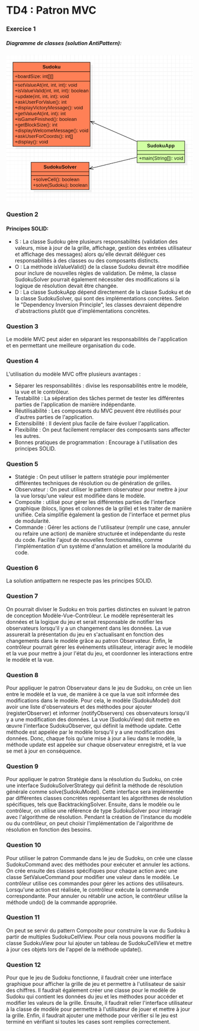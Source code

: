 # TD4 : Patron MVC

### Exercice 1
##### Diagramme de classes (solution AntiPattern):
![AntiPattern](UML/AntiPatternUML.png)

### Question 2

#### Principes SOLID: 
- S : La classe Sudoku gère plusieurs responsabilités (validation des valeurs, mise à jour de la grille, affichage, gestion des entrées utilisateur et affichage des messages) alors qu'elle devrait déléguer ces responsabilités à des classes ou des composants distincts.
- O : La méthode isValueValid() de la classe Sudoku devrait être modifiée pour inclure de nouvelles règles de validation. 
De même, la classe SudokuSolver pourrait également nécessiter des modifications si la logique de résolution devait être changée.
- D : La classe SudokuApp dépend directement de la classe Sudoku et de la classe SudokuSolver, qui sont des implémentations concrètes. 
Selon le "Dependency Inversion Principle", les classes devraient dépendre d'abstractions plutôt que d'implémentations concrètes.

### Question 3
Le modèle MVC peut aider en séparant les responsabilités de l'application et en permettant une meilleure organisation du code.

### Question 4
L'utilisation du modèle MVC offre plusieurs avantages :
- Séparer les responsabilités : divise les responsabilités entre le modèle, la vue et le contrôleur.
- Testabilité : La sépération des tâches permet de tester les différentes parties de l'application de manière indépendante.
- Réutilisabilité : Les composants du MVC peuvent être réutilisés pour d'autres parties de l'application.
- Extensibilité : Il devient plus facile de faire évoluer l'application.
- Flexibilité : On peut facilement remplacer des composants sans affecter les autres.
- Bonnes pratiques de programmation : Encourage à l'utilisation des principes SOLID.

### Question 5
- Statégie : On peut utiliser le pattern stratégie pour implémenter différentes techniques de résolution ou de génération de grilles.
- Observateur : On peut utiliser le pattern observateur pour mettre à jour la vue lorsqu'une valeur est modifiée dans le modèle.
- Composite : utilisé pour gérer les différentes parties de l'interface graphique (blocs, lignes et colonnes de la grille) et les traiter de manière unifiée. 
Cela simplifie également la gestion de l'interface et permet plus de modularité.
- Commande : Gérer les actions de l'utilisateur (remplir une case, annuler ou refaire une action) de manière structurée et indépendante du reste du code. 
Facilite l'ajout de nouvelles fonctionnalités, comme l'implémentation d'un système d'annulation et améliore la modularité du code.

### Question 6
La solution antipattern ne respecte pas les principes SOLID.

### Question 7

On pourrait diviser le Sudoku en trois parties distinctes en suivant le patron de conception Modèle-Vue-Contrôleur. 
Le modèle représenterait les données et la logique du jeu et serait responsable de notifier les observateurs lorsqu'il y a un changement dans les données. 
La vue assurerait la présentation du jeu en s'actualisant en fonction des changements dans le modèle grâce au patron Observateur. 
Enfin, le contrôleur pourrait gérer les événements utilisateur, interagir avec le modèle et la vue pour mettre à jour l'état du jeu, et coordonner les interactions entre le modèle et la vue.

### Question 8
Pour appliquer le patron Observateur dans le jeu de Sudoku, on crée un lien entre le modèle et la vue, de manière à ce que la vue soit informée des modifications dans le modèle. 
Pour cela, le modèle (SudokuModel) doit avoir une liste d'observateurs et des méthodes pour ajouter (registerObserver) et informer (notifyObservers) ces observateurs lorsqu'il y a une modification des données.
La vue (SudokuView) doit mettre en œuvre l'interface SudokuObserver, qui définit la méthode update. Cette méthode est appelée par le modèle lorsqu'il y a une modification des données. 
Donc, chaque fois qu'une mise à jour a lieu dans le modèle, la méthode update est appelée sur chaque observateur enregistré, et la vue se met à jour en conséquence.

### Question 9
Pour appliquer le patron Stratégie dans la résolution du Sudoku, on crée une interface SudokuSolverStrategy qui définit la méthode de résolution générale comme solve(SudokuModel). 
Cette interface sera implémentée par différentes classes concrètes représentant les algorithmes de résolution spécifiques, tels que BacktrackingSolver.
Ensuite, dans le modèle ou le contrôleur, on utilise une référence de type SudokuSolver pour interagir avec l'algorithme de résolution. 
Pendant la création de l'instance du modèle ou du contrôleur, on peut choisir l'implémentation de l'algorithme de résolution en fonction des besoins.

### Question 10
Pour utiliser le patron Commande dans le jeu de Sudoku, on crée une classe SudokuCommand avec des méthodes pour exécuter et annuler les actions. 
On crée ensuite des classes spécifiques pour chaque action avec une classe SetValueCommand pour modifier une valeur dans le modèle.
Le contrôleur utilise ces commandes pour gérer les actions des utilisateurs. 
Lorsqu'une action est réalisée, le contrôleur exécute la commande correspondante. 
Pour annuler ou rétablir une action, le contrôleur utilise la méthode undo() de la commande appropriée.

### Question 11
On peut se servir du pattern Composite pour construire la vue du Sudoku à partir de multiples SudokuCellView.
Pour cela nous pouvons modifier la classe SudokuView pour lui ajouter un tableau de SudokuCellView et mettre à jour ces objets lors de l'appel de la méthode update().

### Question 12
Pour que le jeu de Sudoku fonctionne, il faudrait créer une interface graphique pour afficher la grille de jeu et permettre à l'utilisateur de saisir des chiffres. 
Il faudrait également créer une classe pour le modèle de Sudoku qui contient les données du jeu et les méthodes pour accéder et modifier les valeurs de la grille. 
Ensuite, il faudrait relier l'interface utilisateur à la classe de modèle pour permettre à l'utilisateur de jouer et mettre à jour la grille. 
Enfin, il faudrait ajouter une méthode pour vérifier si le jeu est terminé en vérifiant si toutes les cases sont remplies correctement.


